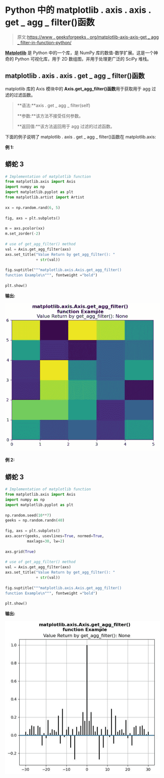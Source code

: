 # Python 中的 matplotlib . axis . axis . get _ agg _ filter()函数

> 原文:[https://www . geeksforgeeks . org/matplotlib-axis-axis-get _ agg _ filter-in-function-python/](https://www.geeksforgeeks.org/matplotlib-axis-axis-get_agg_filter-function-in-python/)

[**Matplotlib**](https://www.geeksforgeeks.org/python-introduction-matplotlib/) 是 Python 中的一个库，是 NumPy 库的数值-数学扩展。这是一个神奇的 Python 可视化库，用于 2D 数组图，并用于处理更广泛的 SciPy 堆栈。

## matplotlib . axis . axis . get _ agg _ filter()函数

matplotlib 库的 Axis 模块中的 **Axis.get_agg_filter()函数**用于获取用于 agg 过滤的过滤函数。

> **语法:**axis . get _ agg _ filter(self)
> 
> **参数:**该方法不接受任何参数。
> 
> **返回值:**该方法返回用于 agg 过滤的过滤函数。

下面的例子说明了 matplotlib . axis . get _ agg _ filter()函数在 matplotlib.axis:

**例 1:**

## 蟒蛇 3

```py
# Implementation of matplotlib function
from matplotlib.axis import Axis
import numpy as np 
import matplotlib.pyplot as plt 
from matplotlib.artist import Artist  

xx = np.random.rand(6, 5) 

fig, axs = plt.subplots() 

m = axs.pcolor(xx) 
m.set_zorder(-2) 

# use of get_agg_filter() method 
val = Axis.get_agg_filter(axs) 
axs.set_title("Value Return by get_agg_filter(): "
              + str(val))

fig.suptitle("""matplotlib.axis.Axis.get_agg_filter()
function Example\n""", fontweight ="bold")  

plt.show()
```

**输出:**

![](img/d2aa656ea1e840fc65a5e4c5c22cb4c7.png)

**例 2:**

## 蟒蛇 3

```py
# Implementation of matplotlib function
from matplotlib.axis import Axis
import numpy as np 
import matplotlib.pyplot as plt 

np.random.seed(10**7) 
geeks = np.random.randn(40) 

fig, axs = plt.subplots() 
axs.acorr(geeks, usevlines=True, normed=True, 
          maxlags=30, lw=2) 

axs.grid(True) 

# use of get_agg_filter() method 
val = Axis.get_agg_filter(axs) 
axs.set_title("Value Return by get_agg_filter(): " 
              + str(val)) 

fig.suptitle("""matplotlib.axis.Axis.get_agg_filter()
function Example\n""", fontweight ="bold")  

plt.show()
```

**输出:**

![](img/32bdf7b626a60a6ad167f1a105e21175.png)
